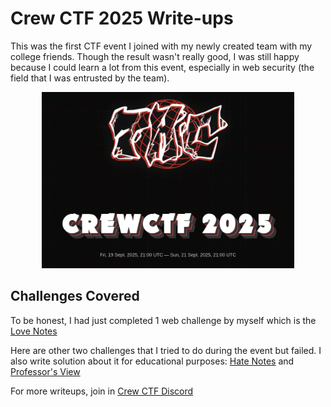 # Crew CTF 2025 Write-ups

This was the first CTF event I joined with my newly created team with my college friends. Though the result wasn't really good, I was still happy because I could learn a lot from this event, especially in web security (the field that I was entrusted by the team).

<p style="text-align: center;">
<img src="./crew-ctf-2025-bg.webp" alt="Crew CTF 2025" style="width: 80%; height: auto;">
</p>

## Challenges Covered

To be honest, I had just completed 1 web challenge by myself which is the [Love Notes](./love-notes/README.md)

Here are other two challenges that I tried to do during the event but failed. I also write solution about it for educational purposes: [Hate Notes](./hate-notes/README.md) and [Professor's View](./professor-view/README.md)

For more writeups, join in [Crew CTF Discord](https://discord.gg/rW3dj7GhDq)
